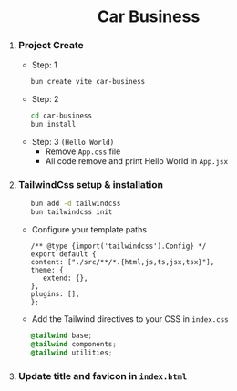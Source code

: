 <h1 align="center">Car Business</h1>

1. ### Project Create

   - Step: 1

   ```bash
      bun create vite car-business
   ```

   - Step: 2

   ```bash
      cd car-business
      bun install
   ```

   - Step: 3 `(Hello World)`
     - Remove `App.css` file
     - All code remove and print Hello World in `App.jsx`

2. ### TailwindCss setup & installation

   ```bash
      bun add -d tailwindcss
      bun tailwindcss init
   ```

   - Configure your template paths

   ```JS
      /** @type {import('tailwindcss').Config} */
      export default {
      content: ["./src/**/*.{html,js,ts,jsx,tsx}"],
      theme: {
         extend: {},
      },
      plugins: [],
      };
   ```

   - Add the Tailwind directives to your CSS in `index.css`

   ```CSS
      @tailwind base;
      @tailwind components;
      @tailwind utilities;
   ```

3. ### Update title and favicon in `index.html`

